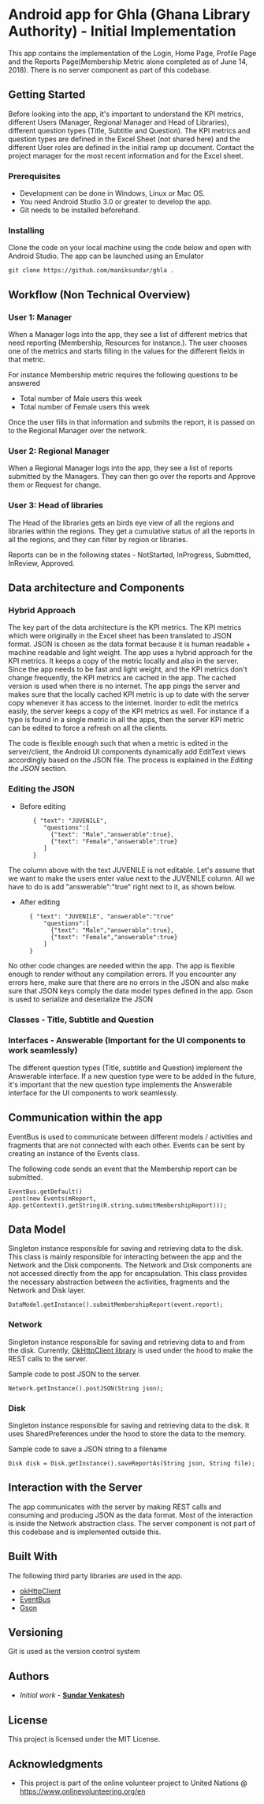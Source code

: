 # Android app for Ghla (Ghana Library Authority) - Initial Implementation

This app contains the implementation of the Login, Home Page, Profile Page and the Reports Page(Membership Metric alone completed as of June 14, 2018). There is no server component as part of this codebase.

## Getting Started

Before looking into the app, it's important to understand the KPI metrics, different Users (Manager, Regional Manager and Head of Libraries), different question types (Title, Subtitle and Question). The KPI metrics and question types are defined in the Excel Sheet (not shared here) and the different User roles are defined in the initial ramp up document. Contact the project manager for the most recent information and for the Excel sheet.

### Prerequisites

* Development can be done in Windows, Linux or Mac OS.
* You need Android Studio 3.0 or greater to develop the app. 
* Git needs to be installed beforehand. 

### Installing

Clone the code on your local machine using the code below and open with Android Studio. The app can be launched using an Emulator

```
git clone https://github.com/maniksundar/ghla .
```

## Workflow (Non Technical Overview)

### User 1: Manager
When a Manager logs into the app, they see a list of different metrics that need reporting (Membership, Resources for instance.). The user chooses one of the metrics and starts filling in the values for the different fields in that metric.

For instance Membership metric requires the following questions to be answered

* Total number of Male users this week
* Total number of Female users this week

Once the user fills in that information and submits the report, it is passed on to the Regional Manager over the network.

### User 2: Regional Manager

When a Regional Manager logs into the app, they see a list of reports submitted by the Managers. They can then go over the reports and Approve them or Request for change.

### User 3: Head of libraries

The Head of the libraries gets an birds eye view of all the regions and libraries within the regions. They get a cumulative status of all the reports in all the regions, and they can filter by region or libraries.

Reports can be in the following states - NotStarted, InProgress, Submitted, InReview, Approved.

## Data architecture and Components

### Hybrid Approach

The key part of the data architecture is the KPI metrics. The KPI metrics which were originally in the Excel sheet has been translated to JSON format. JSON is chosen as the data format because it is human readable  + machine readable and light weight. The app uses a hybrid approach for the KPI metrics. It keeps a copy of the metric locally and also in the server. Since the app needs to be fast and light weight, and the KPI metrics don't change frequently, the KPI metrics are cached in the app. The cached version is used when there is no internet. The app pings the server and makes sure that the locally cached KPI metric is up to date with the server copy whenever it has access to the internet. Inorder to edit the metrics easily, the server keeps a copy of the KPI metrics as well. For instance if a typo is found in a single metric in all the apps, then the server KPI metric can be edited to force a refresh on all the clients. 

The code is flexible enough such that when a metric is edited in the server/client, the Android UI components dynamically add EditText views accordingly based on the JSON file. The process is explained in the *Editing the JSON* section.

### Editing the JSON

* Before editing

```
       { "text": "JUVENILE",
          "questions":[
            {"text": "Male","answerable":true},
            {"text": "Female","answerable":true}
          ]
       }
```
The column above with the text JUVENILE is not editable. Let's assume that we want to make the users enter value next to the JUVENILE column. All we have to do is add "answerable":"true" right next to it, as shown below.

* After editing

```
      { "text": "JUVENILE", "answerable":"true"
          "questions":[
            {"text": "Male","answerable":true},
            {"text": "Female","answerable":true}
          ]
      }
```

No other code changes are needed within the app. The app is flexible enough to render without any compilation errors. If you encounter any errors here, make sure that there are no errors in the JSON and also make sure that JSON keys comply the data model types defined in the app. Gson is used to serialize and deserialize the JSON 

### Classes - Title, Subtitle and Question

### Interfaces - Answerable (Important for the UI components to work seamlessly)

The different question types (Title, subtitle and Question) implement the Answerable interface. If a new question type were to be added in the future, it's important that the new question type implements the Answerable interface for the UI components to work seamlessly.

## Communication within the app

EventBus is used to communicate between different models / activities and fragments that are not connected with each other. Events can be sent by creating an instance of the Events class.

The following code sends an event that the Membership report can be submitted.

```
EventBus.getDefault()
.post(new Events(mReport, App.getContext().getString(R.string.submitMembershipReport)));
```

## Data Model

Singleton instance responsible for saving and retrieving data to the disk. This class is mainly responsible for interacting between the app and the Network and the Disk components. The Network and Disk components are not accessed directly from the app for encapsulation. This class provides the necessary abstraction between the activities, fragments and the Network and Disk layer. 

```
DataModel.getInstance().submitMembershipReport(event.report);

```

### Network

Singleton instance responsible for saving and retrieving data to and from the disk. Currently, [OkHttpClient library](https://github.com/square/okhttp) is used under the hood to make the REST calls to the server.

Sample code to post JSON to the server.

```
Network.getInstance().postJSON(String json);

```

### Disk

Singleton instance responsible for saving and retrieving data to the disk. It uses SharedPreferences under the hood to store the data to the memory.

Sample code to save a JSON string to a filename <file>
  
```
Disk disk = Disk.getInstance().saveReportAs(String json, String file);
```

## Interaction with the Server 

The app communicates with the server by making REST calls and consuming and producing JSON as the data format. Most of the interaction is inside the Network abstraction class. The server component is not part of this codebase and is implemented outside this.

## Built With

The following third party libraries are used in the app.

* [okHttpClient](https://github.com/square/okhttp)
* [EventBus](https://github.com/greenrobot/EventBus)
* [Gson](https://github.com/google/gson)

## Versioning

Git is used as the version control system

## Authors

* *Initial work* - [ **Sundar Venkatesh**](https://github.com/maniksundar)

## License

This project is licensed under the MIT License.

## Acknowledgments

* This project is part of the online volunteer project to United Nations @ https://www.onlinevolunteering.org/en
